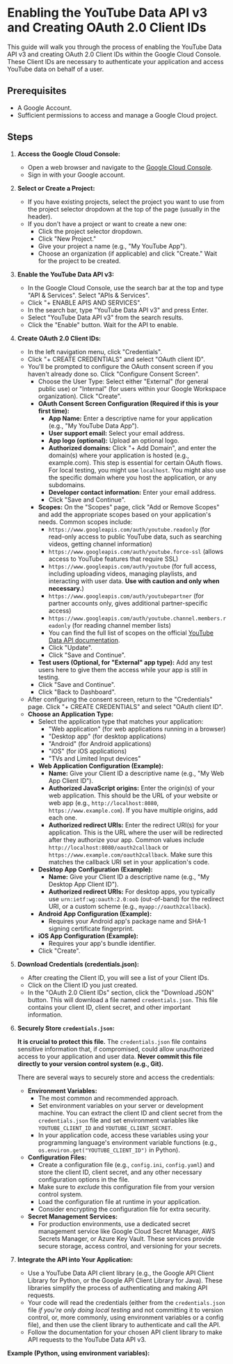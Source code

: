 # Enabling the YouTube Data API v3 and Creating OAuth 2.0 Client IDs

This guide will walk you through the process of enabling the YouTube Data API v3 and creating OAuth 2.0 Client IDs within the Google Cloud Console. These Client IDs are necessary to authenticate your application and access YouTube data on behalf of a user.

## Prerequisites

*   A Google Account.
*   Sufficient permissions to access and manage a Google Cloud project.

## Steps

1.  **Access the Google Cloud Console:**
    *   Open a web browser and navigate to the [Google Cloud Console](https://console.cloud.google.com/).
    *   Sign in with your Google account.

2.  **Select or Create a Project:**
    *   If you have existing projects, select the project you want to use from the project selector dropdown at the top of the page (usually in the header).
    *   If you don't have a project or want to create a new one:
        *   Click the project selector dropdown.
        *   Click "New Project."
        *   Give your project a name (e.g., "My YouTube App").
        *   Choose an organization (if applicable) and click "Create."  Wait for the project to be created.

3.  **Enable the YouTube Data API v3:**
    *   In the Google Cloud Console, use the search bar at the top and type "API & Services". Select "APIs & Services".
    *   Click "+ ENABLE APIS AND SERVICES".
    *   In the search bar, type "YouTube Data API v3" and press Enter.
    *   Select "YouTube Data API v3" from the search results.
    *   Click the "Enable" button.  Wait for the API to enable.

4.  **Create OAuth 2.0 Client IDs:**
    *   In the left navigation menu, click "Credentials".
    *   Click "+ CREATE CREDENTIALS" and select "OAuth client ID".
    *   You'll be prompted to configure the OAuth consent screen if you haven't already done so. Click "Configure Consent Screen".
        *   Choose the User Type: Select either "External" (for general public use) or "Internal" (for users within your Google Workspace organization). Click "Create".
        *   **OAuth Consent Screen Configuration (Required if this is your first time):**
            *   **App Name:** Enter a descriptive name for your application (e.g., "My YouTube Data App").
            *   **User support email:** Select your email address.
            *   **App logo (optional):** Upload an optional logo.
            *   **Authorized domains:** Click "+ Add Domain", and enter the domain(s) where your application is hosted (e.g., example.com).  This step is essential for certain OAuth flows.  For local testing, you might use `localhost`.  You might also use the specific domain where you host the application, or any subdomains.
            *   **Developer contact information:** Enter your email address.
            *   Click "Save and Continue".
        *   **Scopes:**  On the "Scopes" page, click "Add or Remove Scopes" and add the appropriate scopes based on your application's needs. Common scopes include:
            *   `https://www.googleapis.com/auth/youtube.readonly` (for read-only access to public YouTube data, such as searching videos, getting channel information)
            *   `https://www.googleapis.com/auth/youtube.force-ssl` (allows access to YouTube features that require SSL)
            *   `https://www.googleapis.com/auth/youtube` (for full access, including uploading videos, managing playlists, and interacting with user data.  **Use with caution and only when necessary.**)
            *   `https://www.googleapis.com/auth/youtubepartner` (for partner accounts only, gives additional partner-specific access)
            *   `https://www.googleapis.com/auth/youtube.channel.members.readonly` (for reading channel member lists)
            *   You can find the full list of scopes on the official [YouTube Data API documentation](https://developers.google.com/youtube/v3/guides/authorization).
            *   Click "Update".
            *   Click "Save and Continue".
        *   **Test users (Optional, for "External" app type):** Add any test users here to give them the access while your app is still in testing.
        *   Click "Save and Continue".
        *   Click "Back to Dashboard".
    *   After configuring the consent screen, return to the "Credentials" page.  Click "+ CREATE CREDENTIALS" and select "OAuth client ID".
    *   **Choose an Application Type:**
        *   Select the application type that matches your application:
            *   "Web application" (for web applications running in a browser)
            *   "Desktop app" (for desktop applications)
            *   "Android" (for Android applications)
            *   "iOS" (for iOS applications)
            *   "TVs and Limited Input devices"
        *   **Web Application Configuration (Example):**
            *   **Name:**  Give your Client ID a descriptive name (e.g., "My Web App Client ID").
            *   **Authorized JavaScript origins:** Enter the origin(s) of your web application.  This should be the URL of your website or web app (e.g., `http://localhost:8080`, `https://www.example.com`).  If you have multiple origins, add each one.
            *   **Authorized redirect URIs:** Enter the redirect URI(s) for your application.  This is the URL where the user will be redirected after they authorize your app.  Common values include `http://localhost:8080/oauth2callback` or `https://www.example.com/oauth2callback`. Make sure this matches the callback URI set in your application's code.
        *   **Desktop App Configuration (Example):**
            *   **Name:** Give your Client ID a descriptive name (e.g., "My Desktop App Client ID").
            *   **Authorized redirect URIs:**  For desktop apps, you typically use `urn:ietf:wg:oauth:2.0:oob` (out-of-band) for the redirect URI, or a custom scheme (e.g., `myapp://oauth2callback`).
        *   **Android App Configuration (Example):**
            *   Requires your Android app's package name and SHA-1 signing certificate fingerprint.
        *   **iOS App Configuration (Example):**
            *   Requires your app's bundle identifier.
        *   Click "Create".

5.  **Download Credentials (credentials.json):**
    *   After creating the Client ID, you will see a list of your Client IDs.
    *   Click on the Client ID you just created.
    *   In the "OAuth 2.0 Client IDs" section, click the "Download JSON" button.  This will download a file named `credentials.json`.  This file contains your client ID, client secret, and other important information.

6.  **Securely Store `credentials.json`:**

    **It is crucial to protect this file.**  The `credentials.json` file contains sensitive information that, if compromised, could allow unauthorized access to your application and user data.  **Never commit this file directly to your version control system (e.g., Git).**

    There are several ways to securely store and access the credentials:

    *   **Environment Variables:**
        *   The most common and recommended approach.
        *   Set environment variables on your server or development machine.  You can extract the client ID and client secret from the `credentials.json` file and set environment variables like `YOUTUBE_CLIENT_ID` and `YOUTUBE_CLIENT_SECRET`.
        *   In your application code, access these variables using your programming language's environment variable functions (e.g., `os.environ.get("YOUTUBE_CLIENT_ID")` in Python).
    *   **Configuration Files:**
        *   Create a configuration file (e.g., `config.ini`, `config.yaml`) and store the client ID, client secret, and any other necessary configuration options in the file.
        *   Make sure to *exclude* this configuration file from your version control system.
        *   Load the configuration file at runtime in your application.
        *   Consider encrypting the configuration file for extra security.
    *   **Secret Management Services:**
        *   For production environments, use a dedicated secret management service like Google Cloud Secret Manager, AWS Secrets Manager, or Azure Key Vault. These services provide secure storage, access control, and versioning for your secrets.

7.  **Integrate the API into Your Application:**

    *   Use a YouTube Data API client library (e.g., the Google API Client Library for Python, or the Google API Client Library for Java). These libraries simplify the process of authenticating and making API requests.
    *   Your code will read the credentials (either from the `credentials.json` file *if you're only doing local testing* and not committing it to version control, or, more commonly, using environment variables or a config file), and then use the client library to authenticate and call the API.
    *   Follow the documentation for your chosen API client library to make API requests to the YouTube Data API v3.

**Example (Python, using environment variables):**
